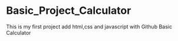 # Basic_Project_Calculator
This is my first project add html,css and javascript with Github
<h>Basic Calculator</h>
